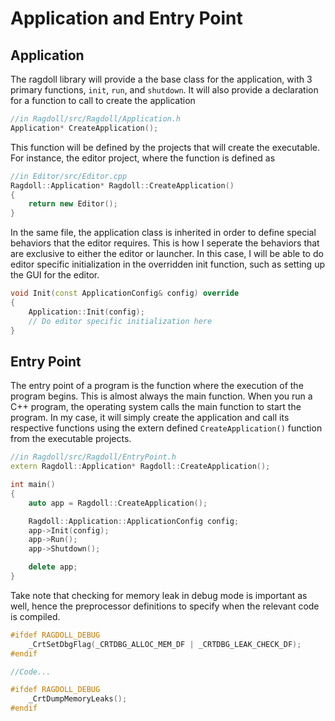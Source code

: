 # Application and Entry Point
## Application
The ragdoll library will provide a the base class for the application, with 3 primary functions, ```init```, ```run```, and ```shutdown```. It will also provide a declaration for a function to call to create the application
```cpp
//in Ragdoll/src/Ragdoll/Application.h
Application* CreateApplication();
```
This function will be defined by the projects that will create the executable. For instance, the editor project, where the function is defined as
```cpp
//in Editor/src/Editor.cpp
Ragdoll::Application* Ragdoll::CreateApplication()
{
	return new Editor();
}
```
In the same file, the application class is inherited in order to define special behaviors that the editor requires. This is how I seperate the behaviors that are exclusive to either the editor or launcher. In this case, I will be able to do editor specific initialization in the overridden init function, such as setting up the GUI for the editor.
```cpp
void Init(const ApplicationConfig& config) override
{
    Application::Init(config);
    // Do editor specific initialization here
}
```
## Entry Point
The entry point of a program is the function where the execution of the program begins. This is almost always the main function. When you run a C++ program, the operating system calls the main function to start the program. In my case, it will simply create the application and call its respective functions using the extern defined ```CreateApplication()``` function from the executable projects.
```cpp
//in Ragdoll/src/Ragdoll/EntryPoint.h
extern Ragdoll::Application* Ragdoll::CreateApplication();

int main()
{
	auto app = Ragdoll::CreateApplication();

	Ragdoll::Application::ApplicationConfig config;
	app->Init(config);
	app->Run();
	app->Shutdown();

	delete app;
}
```
Take note that checking for memory leak in debug mode is important as well, hence the preprocessor definitions to specify when the relevant code is compiled.
```cpp
#ifdef RAGDOLL_DEBUG
	_CrtSetDbgFlag(_CRTDBG_ALLOC_MEM_DF | _CRTDBG_LEAK_CHECK_DF);
#endif

//Code...

#ifdef RAGDOLL_DEBUG
	_CrtDumpMemoryLeaks();
#endif
```
